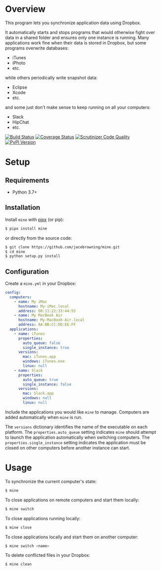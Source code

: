 # Overview

This program lets you synchronize application data using Dropbox.

It automatically starts and stops programs that would otherwise fight over data in a shared folder and ensures only one instance is running. Many applications work fine when their data is stored in Dropbox, but some programs overwrite databases:

- iTunes
- iPhoto
- etc.

while others periodically write snapshot data:

- Eclipse
- Xcode
- etc.

and some just don't make sense to keep running on all your computers:

- Slack
- HipChat
- etc.

[![Build Status](https://img.shields.io/travis/jacebrowning/mine/main.svg)](https://travis-ci.org/jacebrowning/mine)
[![Coverage Status](https://img.shields.io/coveralls/jacebrowning/mine/main.svg)](https://coveralls.io/r/jacebrowning/mine)
[![Scrutinizer Code Quality](https://img.shields.io/scrutinizer/g/jacebrowning/mine.svg)](https://scrutinizer-ci.com/g/jacebrowning/mine/?branch=main)
[![PyPI Version](https://img.shields.io/pypi/v/mine.svg)](https://pypi.org/project/mine)

# Setup

## Requirements

- Python 3.7+

## Installation

Install `mine` with [pipx](https://pipxproject.github.io/pipx/installation/) (or pip):

```sh
$ pipx install mine
```

or directly from the source code:

```sh
$ git clone https://github.com/jacebrowning/mine.git
$ cd mine
$ python setup.py install
```

## Configuration

Create a `mine.yml` in your Dropbox:

```yaml
config:
  computers:
    - name: My iMac
      hostname: My-iMac.local
      address: 00:11:22:33:44:55
    - name: My MacBook Air
      hostname: My-MacBook-Air.local
      address: AA:BB:CC:DD:EE:FF
  applications:
    - name: iTunes
      properties:
        auto_queue: false
        single_instance: true
      versions:
        mac: iTunes.app
        windows: iTunes.exe
        linux: null
    - name: Slack
      properties:
        auto_queue: true
        single_instance: false
      versions:
        mac: Slack.app
        windows: null
        linux: null
```

Include the applications you would like `mine` to manage. Computers are added automatically when `mine` is run.

The `versions` dictionary identifies the name of the executable on each platform. The `properties.auto_queue` setting indicates `mine` should attempt to launch the application automatically when switching computers. The `properties.single_instance` setting indicates the application must be closed on other computers before another instance can start.

# Usage

To synchronize the current computer's state:

```sh
$ mine
```

To close applications on remote computers and start them locally:

```sh
$ mine switch
```

To close applications running locally:

```sh
$ mine close
```

To close applications locally and start them on another computer:

```sh
$ mine switch <name>
```

To delete conflicted files in your Dropbox:

```sh
$ mine clean
```
